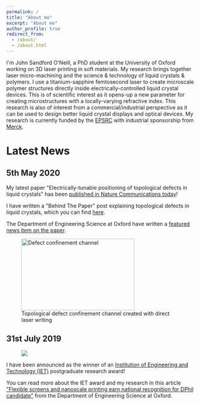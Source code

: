 ```yaml
---
permalink: /
title: "About me"
excerpt: "About me"
author_profile: true
redirect_from: 
  - /about/
  - /about.html
---
```


I'm John Sandford O'Neill, a PhD student at the University of Oxford working on 3D laser printing in soft materials. My research brings together laser micro-machining and the science & technology of liquid crystals & polymers. I use a titanium-sapphire femtosecond laser to create microscale polymer structures directly inside electrically-controlled liquid crystal devices. This is of scientific interest as it opens-up a new parameter for creating microstructures with a locally-varying refractive index. This research is also of interest from a commercial/industrial perspective as it can be used to design better liquid crystal displays and optical devices. My research is currently funded by the [EPSRC](https://epsrc.ukri.org/) with industrial sponsorship from [Merck](https://www.merckgroup.com/).

Latest News
======
## 5th May 2020

My latest paper "Electrically-tunable positioning of topological defects in liquid crystals" has been [published in Nature Communications today](https://www.nature.com/articles/s41467-020-16059-1)! 

I have written a "Behind The Paper" post explaining topological defects in liquid crystals, which you can find [here](https://chemistrycommunity.nature.com/channels/1465-behind-the-paper/posts/66317-bringing-order-to-disorder-topological-defects-in-liquid-crystals). 

The Department of Engineering Science at Oxford have written a [featured news item on the paper](https://eng.ox.ac.uk/news/bringing-order-to-disorder-in-liquid-crystals/).

<figure class="align-center">
  <img src="http://hhpp.github.io/images/bifurcated_channel6.gif" alt="Defect confinement channel" style="width:300px;height:190px;" class="center">
  <figcaption>Topological defect confinement channel created with direct laser writing</figcaption>
</figure>


## 31st July 2019

<figure>
  <img src="http://hhpp.github.io/images/IET Badge 2019.jpg"/>
</figure>

I have been announced as the winner of an [Institution of Engineering and Technology (IET)](https://www.theiet.org/) postgraduate research award! 

You can read more about the IET award and my research in this article ["Flexible screens and nanoscale printing earn national recognition for DPhil candidate"](https://eng.ox.ac.uk/news/flexible-screens-and-nanoscale-printing-earn-national-recognition-for-dphil-candidate/) from the Department of Engineering Science at Oxford. 